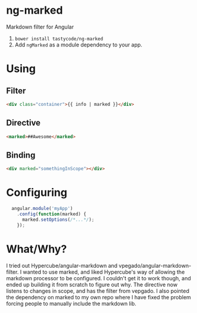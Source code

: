 ng-marked
=======================

Markdown filter for Angular

1. `bower install tastycode/ng-marked`
2. Add `ngMarked` as a module dependency to your app.

# Using
## Filter

```html
<div class="container">{{ info | marked }}</div>
```

## Directive

```html
<marked>##Awesome</marked>
```

## Binding


```html
<div marked="somethingInScope"></div>
```

# Configuring

```javascript
  angular.module('myApp')
    .config(function(marked) {
      marked.setOptions(/*...*/);
    });
```

# What/Why?

I tried out Hypercube/angular-markdown and vpegado/angular-markdown-filter. I wanted to use marked, and liked Hypercube's way of allowing the markdown processor to be configured. I couldn't get it to work though, and ended up building it from scratch to figure out why. The directive now listens to changes in scope, and has the filter from vepgado. I also pointed the dependency on marked to my own repo where I have fixed the problem forcing people to manually include the markdown lib.
